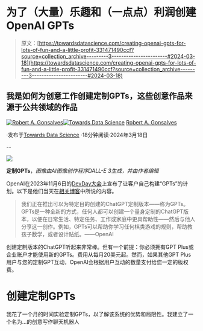 # 为了（大量）乐趣和（一点点）利润创建OpenAI GPTs

> 原文：[https://towardsdatascience.com/creating-openai-gpts-for-lots-of-fun-and-a-little-profit-331471490ccf?source=collection_archive---------3-----------------------#2024-03-18](https://towardsdatascience.com/creating-openai-gpts-for-lots-of-fun-and-a-little-profit-331471490ccf?source=collection_archive---------3-----------------------#2024-03-18)

## 我是如何为创意工作创建定制GPTs，这些创意作品来源于公共领域的作品

[](https://robgon.medium.com/?source=post_page---byline--331471490ccf--------------------------------)[![Robert A. Gonsalves](../Images/96b4da0f602a1cd9d1e1d2917868cbee.png)](https://robgon.medium.com/?source=post_page---byline--331471490ccf--------------------------------)[](https://towardsdatascience.com/?source=post_page---byline--331471490ccf--------------------------------)[![Towards Data Science](../Images/a6ff2676ffcc0c7aad8aaf1d79379785.png)](https://towardsdatascience.com/?source=post_page---byline--331471490ccf--------------------------------) [Robert A. Gonsalves](https://robgon.medium.com/?source=post_page---byline--331471490ccf--------------------------------)

·发布于[Towards Data Science](https://towardsdatascience.com/?source=post_page---byline--331471490ccf--------------------------------) ·18分钟阅读·2024年3月18日

--

![](../Images/2960eb5d1a3116a8c09fec97a0bc1ef1.png)

**定制GPTs**，*图像由AI图像创作程序DALL-E 3生成，并由作者编辑*

OpenAI在2023年11月6日的[DevDay大会](https://devday.openai.com/)上宣布了让客户自己构建“GPTs”的计划。以下是他们当天在[相关博客](https://openai.com/blog/introducing-gpts)中所说的内容。

> 我们正在推出可以为特定目的创建的ChatGPT定制版本——称为GPTs。GPTs是一种全新的方式，任何人都可以创建一个量身定制的ChatGPT版本，以便在日常生活、特定任务、工作或家庭中更具帮助性——然后与他人分享这一创作。例如，GPTs可以帮助你学习任何棋类游戏的规则，帮助教孩子数学，或者设计贴纸。——OpenAI

创建定制版本的ChatGPT听起来非常棒。但有一个前提：你必须拥有GPT Plus或企业账户才能使用新的GPTs。费用从每月20美元起。然而，如果其他GPT Plus用户与您的定制GPT互动，OpenAI会根据用户互动的数量支付给您一定的版权费。

# 创建定制GPTs

我花了一个月的时间实验定制GPTs，以了解该系统的优势和局限性。我建立了一个名为…的创意写作聊天机器人
